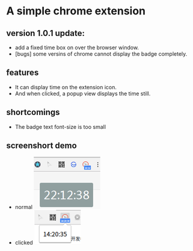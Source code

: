 # A simple chrome extension
## version 1.0.1 update:  
+ add a fixed time box on over the browser window.  
+ [bugs] some versins of chrome cannot display the badge completely.

## features
+ It can display time on the extension icon.
+ And when clicked, a popup view displays the time still.

## shortcomings
+ The badge text font-size is too small

## screenshort demo
+ normal ![](https://github.com/xdober/chrome-ext-learning/raw/master/imgs/screenshort_1.png)
+ clicked ![](https://github.com/xdober/chrome-ext-learning/raw/master/imgs/screenshort_2.png)
